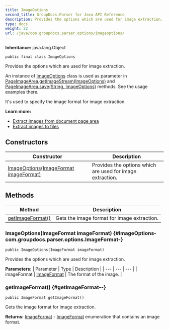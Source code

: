 ```yaml
---
title: ImageOptions
second_title: GroupDocs.Parser for Java API Reference
description: Provides the options which are used for image extraction.
type: docs
weight: 22
url: /java/com.groupdocs.parser.options/imageoptions/
---
```

**Inheritance:**
java.lang.Object
```
public final class ImageOptions
```

Provides the options which are used for image extraction.

An instance of [ImageOptions](../../com.groupdocs.parser.options/imageoptions) class is used as parameter in [PageImageArea.getImageStream(ImageOptions)](../../com.groupdocs.parser.data/pageimagearea\#getImageStream-ImageOptions-) and [PageImageArea.save(String, ImageOptions)](../../com.groupdocs.parser.data/pageimagearea\#save-String--ImageOptions-) methods. See the usage examples there.

It's used to specify the image format for image extraction.

**Learn more:**

 *  [Extract images from document page area][]
 *  [Extract images to files][]


[Extract images from document page area]: https://docs.groupdocs.com/display/parserjava/Extract+images+from+document+page+area
[Extract images to files]: https://docs.groupdocs.com/display/parserjava/Extract+images+to+files
## Constructors

| Constructor | Description |
| --- | --- |
| [ImageOptions(ImageFormat imageFormat)](#ImageOptions-com.groupdocs.parser.options.ImageFormat-) | Provides the options which are used for image extraction. |
## Methods

| Method | Description |
| --- | --- |
| [getImageFormat()](#getImageFormat--) | Gets the image format for image extraction. |
### ImageOptions(ImageFormat imageFormat) {#ImageOptions-com.groupdocs.parser.options.ImageFormat-}
```
public ImageOptions(ImageFormat imageFormat)
```


Provides the options which are used for image extraction.

**Parameters:**
| Parameter | Type | Description |
| --- | --- | --- |
| imageFormat | [ImageFormat](../../com.groupdocs.parser.options/imageformat) | The format of the image. |

### getImageFormat() {#getImageFormat--}
```
public ImageFormat getImageFormat()
```


Gets the image format for image extraction.

**Returns:**
[ImageFormat](../../com.groupdocs.parser.options/imageformat) - [ImageFormat](../../com.groupdocs.parser.options/imageformat) enumeration that contains an image format.
